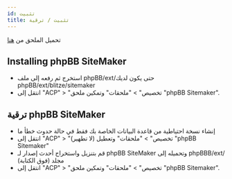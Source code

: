 ```yaml
---
id: تثبيت
title: تثبيت / ترقية
---
```


تحميل الملحق من [هنا](https://www.phpbb.com/customise/db/extension/phpbb_sitemaker_2/)

## Installing phpBB SiteMaker

* استخرج ثم رفعه إلى ملف phpBB/ext/حتى يكون لديك phpBB/ext/blitze/sitemaker
* انتقل إلى "ACP" > "تخصيص" > "ملحقات" وتمكين ملحق "phpBB Sitemaker".

## ترقية phpBB SiteMaker

* إنشاء نسخة احتياطية من قاعدة البيانات الخاصة بك فقط في حالة حدوث خطأ ما
* انتقل إلى "ACP" > "تخصيص" > "ملحقات" وتعطيل (لا تطهير) "phpBB Sitemaker"
* قم بتنزيل واستخراج أحدث إصدار لـ phpBB SiteMaker وتحميله إلى phpBBB/ext/مجلد (فوق الكتابة)
* انتقل إلى "ACP" > "تخصيص" > "ملحقات" وتمكين ملحق "phpBB Sitemaker".